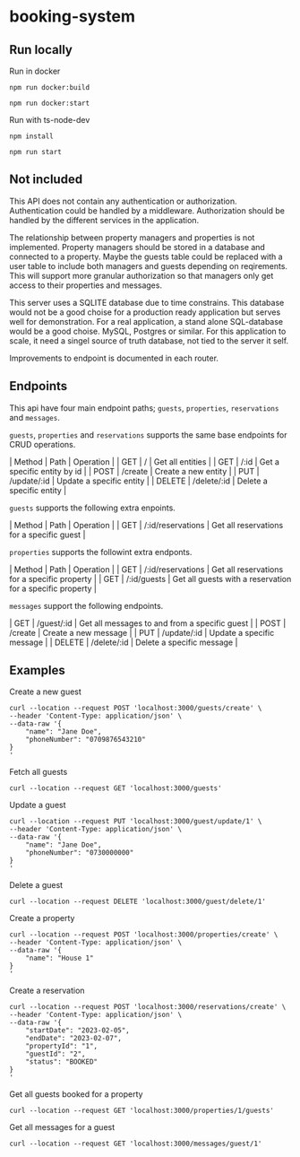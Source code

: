 # booking-system

## Run locally
Run in docker
```console
npm run docker:build

npm run docker:start
```

Run with ts-node-dev
```console
npm install

npm run start
```

## Not included
This API does not contain any authentication or authorization. 
Authentication could be handled by a middleware.
Authorization should be handled by the different services in the application.

The relationship between property managers and properties is not implemented. 
Property managers should be stored in a database and connected to a property. Maybe the guests table could be replaced with a user table to include both managers and guests depending on reqirements.
This will support more granular authorization so that managers only get access to their properties and messages. 

This server uses a SQLITE database due to time constrains. This database would not be a good choise for a production ready application but serves well for demonstration. For a real application, a stand alone SQL-database would be a good choise. MySQL, Postgres or similar. For this application to scale, it need a singel source of truth database, not tied to the server it self.

Improvements to endpoint is documented in each router.

## Endpoints
This api have four main endpoint paths; `guests`, `properties`, `reservations` and `messages`.

`guests`, `properties` and `reservations` supports the same base endpoints for CRUD operations.

| Method | Path         | Operation                     |
| GET    | /            | Get all entities              |
| GET    | /:id         | Get a specific entity by id   |
| POST   | /create      | Create a new entity           |
| PUT    | /update/:id  | Update a specific entity      |
| DELETE | /delete/:id  | Delete a specific entity      |


`guests` supports the following extra enpoints.

| Method | Path              | Operation                                 |
| GET    | /:id/reservations | Get all reservations for a specific guest |


`properties` supports the followint extra endponts.

| Method | Path              | Operation                                                 |
| GET    | /:id/reservations | Get all reservations for a specific property              |
| GET    | /:id/guests       | Get all guests with a reservation for a specific property |


`messages` support the following endpoints.

| GET    | /guest/:id   | Get all messages to and from a specific guest |
| POST   | /create      | Create a new message                          |
| PUT    | /update/:id  | Update a specific message                     |
| DELETE | /delete/:id  | Delete a specific message                     |


## Examples

Create a new guest
```console
curl --location --request POST 'localhost:3000/guests/create' \
--header 'Content-Type: application/json' \
--data-raw '{
    "name": "Jane Doe",
    "phoneNumber": "0709876543210"
}
'
```

Fetch all guests
```console
curl --location --request GET 'localhost:3000/guests'
```

Update a guest 
```console
curl --location --request PUT 'localhost:3000/guest/update/1' \
--header 'Content-Type: application/json' \
--data-raw '{
    "name": "Jane Doe",
    "phoneNumber": "0730000000"
}
'
```

Delete a guest 
```console
curl --location --request DELETE 'localhost:3000/guest/delete/1'
```

Create a property 
```console
curl --location --request POST 'localhost:3000/properties/create' \
--header 'Content-Type: application/json' \
--data-raw '{
    "name": "House 1"
}
'
```

Create a reservation 
```console
curl --location --request POST 'localhost:3000/reservations/create' \
--header 'Content-Type: application/json' \
--data-raw '{
    "startDate": "2023-02-05",
    "endDate": "2023-02-07",
    "propertyId": "1",
    "guestId": "2",
    "status": "BOOKED"
}
'
```

Get all guests booked for a property
```console
curl --location --request GET 'localhost:3000/properties/1/guests'
```


Get all messages for a guest
```console
curl --location --request GET 'localhost:3000/messages/guest/1'
```
